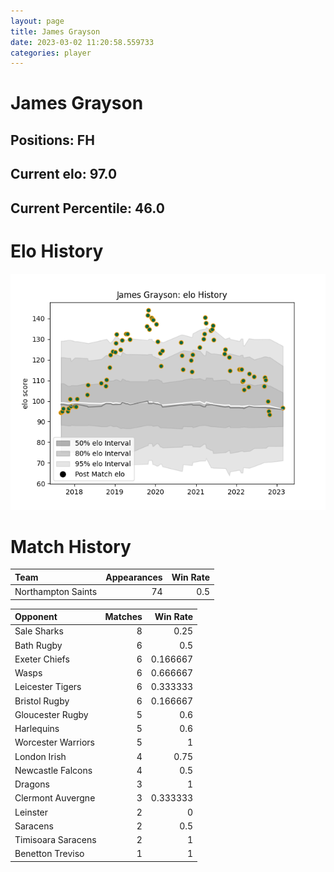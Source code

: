 ```yaml
---  
layout: page  
title: James Grayson  
date: 2023-03-02 11:20:58.559733  
categories: player  
---
```

# James Grayson

## Positions: FH

## Current elo: 97.0

## Current Percentile: 46.0

# Elo History


![elo history](history_JamesGrayson.png)
# Match History


| Team               |   Appearances |   Win Rate |
|:-------------------|--------------:|-----------:|
| Northampton Saints |            74 |        0.5 |

| Opponent           |   Matches |   Win Rate |
|:-------------------|----------:|-----------:|
| Sale Sharks        |         8 |   0.25     |
| Bath Rugby         |         6 |   0.5      |
| Exeter Chiefs      |         6 |   0.166667 |
| Wasps              |         6 |   0.666667 |
| Leicester Tigers   |         6 |   0.333333 |
| Bristol Rugby      |         6 |   0.166667 |
| Gloucester Rugby   |         5 |   0.6      |
| Harlequins         |         5 |   0.6      |
| Worcester Warriors |         5 |   1        |
| London Irish       |         4 |   0.75     |
| Newcastle Falcons  |         4 |   0.5      |
| Dragons            |         3 |   1        |
| Clermont Auvergne  |         3 |   0.333333 |
| Leinster           |         2 |   0        |
| Saracens           |         2 |   0.5      |
| Timisoara Saracens |         2 |   1        |
| Benetton Treviso   |         1 |   1        |